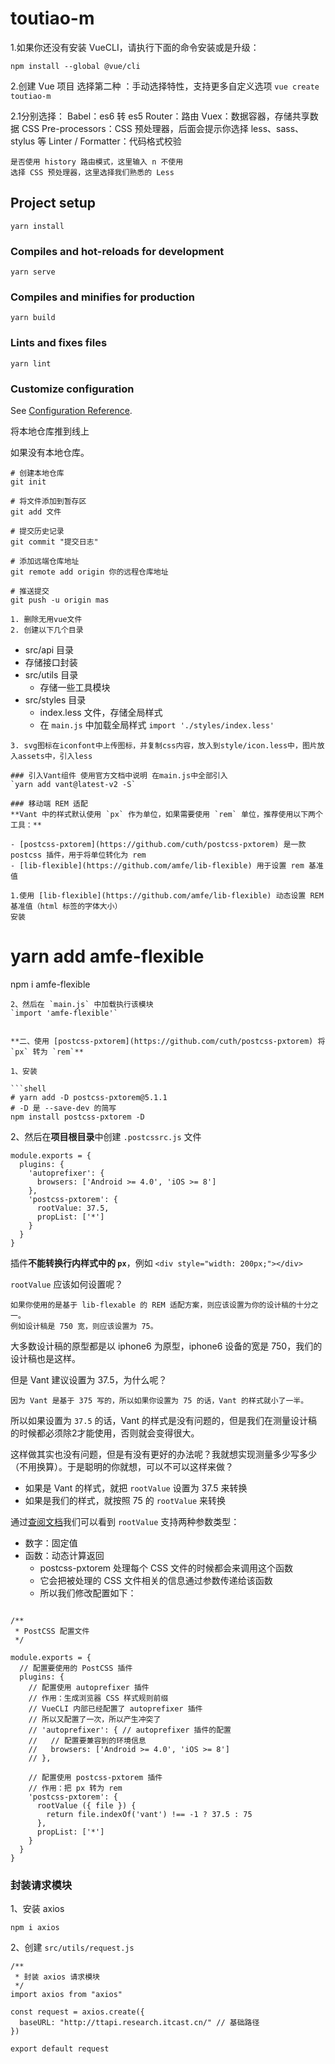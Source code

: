 # toutiao-m
1.如果你还没有安装 VueCLI，请执行下面的命令安装或是升级：
```
npm install --global @vue/cli
```

2.创建 Vue 项目  选择第二种 ：手动选择特性，支持更多自定义选项
`vue create toutiao-m`

2.1分别选择：
    Babel：es6 转 es5
    Router：路由
    Vuex：数据容器，存储共享数据
    CSS Pre-processors：CSS 预处理器，后面会提示你选择 less、sass、stylus 等
    Linter / Formatter：代码格式校验

    是否使用 history 路由模式，这里输入 n 不使用
    选择 CSS 预处理器，这里选择我们熟悉的 Less

## Project setup
```
yarn install
```

### Compiles and hot-reloads for development
```
yarn serve
```

### Compiles and minifies for production
```
yarn build
```

### Lints and fixes files
```
yarn lint
```

### Customize configuration
See [Configuration Reference](https://cli.vuejs.org/config/).

将本地仓库推到线上

如果没有本地仓库。
```
# 创建本地仓库
git init

# 将文件添加到暂存区
git add 文件

# 提交历史记录
git commit "提交日志"

# 添加远端仓库地址
git remote add origin 你的远程仓库地址

# 推送提交
git push -u origin mas

1. 删除无用vue文件
2. 创建以下几个目录
```
 - src/api 目录
  - 存储接口封装
- src/utils 目录
  - 存储一些工具模块
- src/styles 目录
  - index.less 文件，存储全局样式
  - 在 `main.js` 中加载全局样式 `import './styles/index.less'`

```
3. svg图标在iconfont中上传图标，并复制css内容，放入到style/icon.less中，图片放入assets中，引入less

### 引入Vant组件 使用官方文档中说明 在main.js中全部引入
`yarn add vant@latest-v2 -S`  

### 移动端 REM 适配
**Vant 中的样式默认使用 `px` 作为单位，如果需要使用 `rem` 单位，推荐使用以下两个工具：**

- [postcss-pxtorem](https://github.com/cuth/postcss-pxtorem) 是一款 postcss 插件，用于将单位转化为 rem
- [lib-flexible](https://github.com/amfe/lib-flexible) 用于设置 rem 基准值

1.使用 [lib-flexible](https://github.com/amfe/lib-flexible) 动态设置 REM 基准值（html 标签的字体大小）
安装
```
# yarn add amfe-flexible
npm i amfe-flexible
```
2、然后在 `main.js` 中加载执行该模块
`import 'amfe-flexible'`


**二、使用 [postcss-pxtorem](https://github.com/cuth/postcss-pxtorem) 将 `px` 转为 `rem`**

1、安装

```shell
# yarn add -D postcss-pxtorem@5.1.1
# -D 是 --save-dev 的简写
npm install postcss-pxtorem -D
```

2、然后在**项目根目录**中创建 `.postcssrc.js` 文件
```
module.exports = {
  plugins: {
    'autoprefixer': {
      browsers: ['Android >= 4.0', 'iOS >= 8']
    },
    'postcss-pxtorem': {
      rootValue: 37.5,
      propList: ['*']
    }
  }
}
```
插件**不能转换行内样式中的 `px`**，例如 `<div style="width: 200px;"></div>`


`rootValue` 应该如何设置呢？

```
如果你使用的是基于 lib-flexable 的 REM 适配方案，则应该设置为你的设计稿的十分之一。
例如设计稿是 750 宽，则应该设置为 75。
```



大多数设计稿的原型都是以 iphone6 为原型，iphone6 设备的宽是 750，我们的设计稿也是这样。

但是 Vant 建议设置为 37.5，为什么呢？

```
因为 Vant 是基于 375 写的，所以如果你设置为 75 的话，Vant 的样式就小了一半。
```

所以如果设置为 `37.5` 的话，Vant 的样式是没有问题的，但是我们在测量设计稿的时候都必须除2才能使用，否则就会变得很大。



这样做其实也没有问题，但是有没有更好的办法呢？我就想实现测量多少写多少（不用换算）。于是聪明的你就想，可以不可以这样来做？

- 如果是 Vant 的样式，就把 `rootValue` 设置为 37.5 来转换
- 如果是我们的样式，就按照 75 的 `rootValue` 来转换

通过[查阅文档](https://github.com/cuth/postcss-pxtorem#options)我们可以看到 `rootValue` 支持两种参数类型：

- 数字：固定值
- 函数：动态计算返回
  - postcss-pxtorem 处理每个 CSS 文件的时候都会来调用这个函数
  - 它会把被处理的 CSS 文件相关的信息通过参数传递给该函数
  - 所以我们修改配置如下：

```

/**
 * PostCSS 配置文件
 */

module.exports = {
  // 配置要使用的 PostCSS 插件
  plugins: {
    // 配置使用 autoprefixer 插件
    // 作用：生成浏览器 CSS 样式规则前缀
    // VueCLI 内部已经配置了 autoprefixer 插件
    // 所以又配置了一次，所以产生冲突了
    // 'autoprefixer': { // autoprefixer 插件的配置
    //   // 配置要兼容到的环境信息
    //   browsers: ['Android >= 4.0', 'iOS >= 8']
    // },

    // 配置使用 postcss-pxtorem 插件
    // 作用：把 px 转为 rem
    'postcss-pxtorem': {
      rootValue ({ file }) {
        return file.indexOf('vant') !== -1 ? 37.5 : 75
      },
      propList: ['*']
    }
  }
}
```


### 封装请求模块
1、安装 axios

```shell
npm i axios
```

2、创建 `src/utils/request.js`

```
/**
 * 封装 axios 请求模块
 */
import axios from "axios"

const request = axios.create({
  baseURL: "http://ttapi.research.itcast.cn/" // 基础路径
})

export default request
```